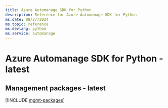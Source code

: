 ```yaml
---
title: Azure Automanage SDK for Python
description: Reference for Azure Automanage SDK for Python
ms.date: 08/27/2024
ms.topic: reference
ms.devlang: python
ms.service: automanage
---
```

# Azure Automanage SDK for Python - latest

## Management packages - latest
[!INCLUDE [mgmt-packages](automanage-mgmt-index.md)]